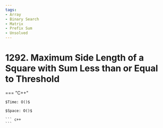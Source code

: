 ```yaml
---
tags:
- Array
- Binary Search
- Matrix
- Prefix Sum
- Unsolved
---
```



# 1292. Maximum Side Length of a Square with Sum Less than or Equal to Threshold

=== "C++"

    $Time: O()$

    $Space: O()$

    ``` c++
    ```